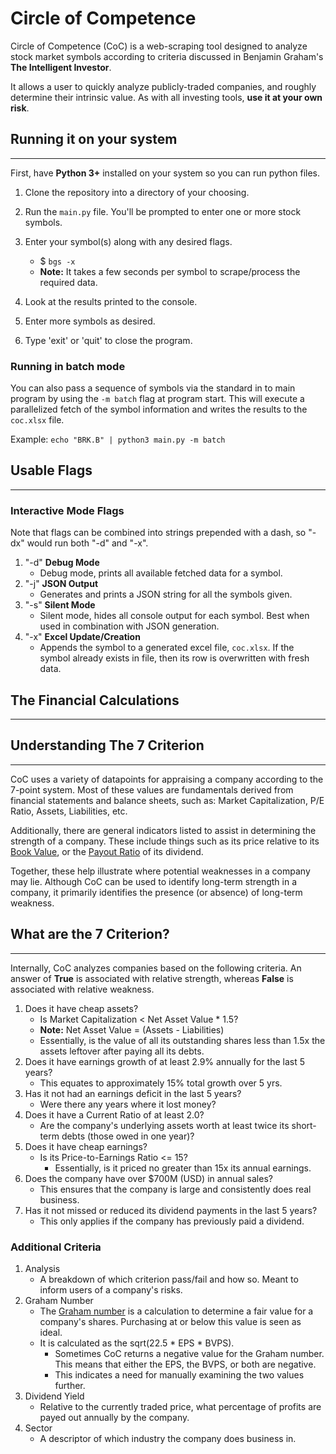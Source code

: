 # Circle of Competence

Circle of Competence (CoC) is a web-scraping tool designed to analyze stock market symbols according to criteria discussed in Benjamin Graham's __The Intelligent Investor__.

It allows a user to quickly analyze publicly-traded companies, and roughly determine their intrinsic value. As with all investing tools, __**use it at your own risk**__.

## Running it on your system

---

First, have **Python 3+** installed on your system so you can run python files.

1. Clone the repository into a directory of your choosing.
2. Run the `main.py` file. You'll be prompted to enter one or more stock symbols.
3. Enter your symbol(s) along with any desired flags.

   * $ `bgs -x`
   * **Note:** It takes a few seconds per symbol to scrape/process the required data.
4. Look at the results printed to the console.
5. Enter more symbols as desired.
6. Type 'exit' or 'quit' to close the program.


### Running in batch mode

You can also pass a sequence of symbols via the standard in to main program by using the `-m batch` flag at program start.
This will execute a parallelized fetch of the symbol information and writes the results to the `coc.xlsx` file.

Example:
`echo "BRK.B" | python3 main.py -m batch`

## Usable Flags

---

### Interactive Mode Flags

Note that flags can be combined into strings prepended with a dash, so "-dx" would run both "-d" and "-x".

1. "-d" **Debug Mode**
   * Debug mode, prints all available fetched data for a symbol.
2. "-j" **JSON Output**
   * Generates and prints a JSON string for all the symbols given.
3. "-s" **Silent Mode**
   * Silent mode, hides all console output for each symbol. Best when used in combination with JSON generation.
4. "-x" **Excel Update/Creation**
   * Appends the symbol to a generated excel file, `coc.xlsx`. If the symbol already exists in file, then its row is overwritten with fresh data.
   

## The Financial Calculations

---

## Understanding The 7 Criterion

---

CoC uses a variety of datapoints for appraising a company according to the 7-point system. Most of these values are fundamentals derived from financial statements and balance sheets, such as: Market Capitalization, P/E Ratio, Assets, Liabilities, etc.

Additionally, there are general indicators listed to assist in determining the strength of a company. These include things such as its price relative to its [Book Value](https://www.investopedia.com/terms/b/bookvalue.asp), or the [Payout Ratio](https://www.investopedia.com/terms/p/payoutratio.asp) of its dividend.

Together, these help illustrate where potential weaknesses in a company may lie. Although CoC can be used to identify long-term strength in a company, it primarily identifies the presence (or absence) of long-term weakness.

## What are the 7 Criterion?

---

Internally, CoC analyzes companies based on the following criteria. An answer of **True** is associated with relative strength, whereas **False** is associated with relative weakness.

1. Does it have cheap assets?
   * Is Market Capitalization < Net Asset Value * 1.5?
   * **Note:** Net Asset Value = (Assets - Liabilities)
   * Essentially, is the value of all its outstanding shares less than 1.5x the assets leftover after paying all its debts.
2. Does it have earnings growth of at least 2.9% annually for the last 5 years?
   * This equates to approximately 15% total growth over 5 yrs.
3. Has it not had an earnings deficit in the last 5 years?
   * Were there any years where it lost money?
4. Does it have a Current Ratio of at least 2.0?
   * Are the company's underlying assets worth at least twice its short-term debts (those owed in one year)?
5. Does it have cheap earnings?
   * Is its Price-to-Earnings Ratio <= 15?
      * Essentially, is it priced no greater than 15x its annual earnings.
6. Does the company have over $700M (USD) in annual sales?
   * This ensures that the company is large and consistently does real business.
7. Has it not missed or reduced its dividend payments in the last 5 years?
   * This only applies if the company has previously paid a dividend.

### Additional Criteria

1. Analysis
   * A breakdown of which criterion pass/fail and how so. Meant to inform users of a company's risks.
2. Graham Number
   * The [Graham number](https://en.wikipedia.org/wiki/Graham_number) is a calculation to determine a fair value for a company's shares. Purchasing at or below this value is seen as ideal.
   * It is calculated as the sqrt(22.5 * EPS * BVPS).
     * Sometimes CoC returns a negative value for the Graham number. This means that either the EPS, the BVPS, or both are negative.
     * This indicates a need for manually examining the two values further.
3. Dividend Yield
   * Relative to the currently traded price, what percentage of profits are payed out annually by the company.
4. Sector
   * A descriptor of which industry the company does business in.
